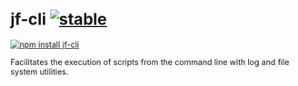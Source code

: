 # jf-cli [![stable](http://badges.github.io/stability-badges/dist/stable.svg)](http://github.com/badges/stability-badges)

[![npm install jf-cli](https://nodei.co/npm/jf-cli.png?compact=true)](https://npmjs.org/package/jf-cli/)

Facilitates the execution of scripts from the command line with log and file system utilities.
